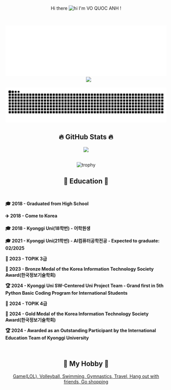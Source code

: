 <!-- VQA_IoT Profile -->
<div align="center">
<br>
  
Hi there <img src="https://user-images.githubusercontent.com/1303154/88677602-1635ba80-d120-11ea-84d8-d263ba5fc3c0.gif" width="48px" alt="hi"> I'm VO QUOC ANH !

</div>

<div align="center">
<br>  
	
![spotify-github-profile](/novatorem.svg) &nbsp;&nbsp;&nbsp;  <img src="http://mazassumnida.wtf/api/v2/generate_badge?boj=mitsumisiemens"/>
	
</div>

<div align="center">
<img src="https://raw.githubusercontent.com/ghost-viper2607/ghost-viper2607/output/snake.svg" alt="Snake animation" />
</div>

<h2 align="center">🔥 GitHub Stats 🔥</h2>
<div align="center">
<a href="https://github.com/ghost-viper2607">
  <img height=180 align="center" src="https://github-readme-stats.vercel.app/api?username=ghost-viper2607" />
</a>
</div>

<div align="center">
<br>
	
![trophy](https://github-profile-trophy.vercel.app/?username=ghost-viper2607&title=MultiLanguage,Commits,Issues,PullRequest,Repositories,PullRequest,Experience,PR&theme=onedark&margin-w=5&column=5)

</div>

<h2 align="center">📖 Education 📖</h2>
<br>
<div align="left">
<p><strong>🎓 2018 - Graduated from High School</strong></p>
<p><strong>✈️ 2018 - Come to Korea </strong></p>
<p><strong>🎓 2018 - Kyonggi Uni(18학번) - 어학원생</strong></p>
<p><strong>🎓 2021 - Kyonggi Uni(21학번) - AI컴퓨터공학전공 - Expected to graduate: 02/2025</strong></p>
<p><strong>📄 2023 - TOPIK 3급</strong></p>
<p><strong>🥉 2023 - Bronze Medal of the Korea Information Technology Society Award(한국정보기술학회)</strong></p>
<p><strong>🏆 2024 - Kyonggi Uni SW-Centered Uni Project Team - Grand first in 5th Python Basic Coding Program for International Students</strong></p>
<p><strong>📄 2024 - TOPIK 4급</strong></p>
<p><strong>🥇 2024 - Gold Medal of the Korea Information Technology Society Award(한국정보기술학회)</strong></p>
<p><strong>🏆 2024 - Awarded as an Outstanding Participant by the International Education Team of Kyonggi University</strong></p>
<br>
  
<h2 align="center">📑 My Hobby 📑</h2>
<a href="#" target="_blank">
<div align="center">
  <p> Game(LOL), Volleyball, Swimming, Gymnastics, Travel, Hang out with friends, Go shopping </p>
</a>
